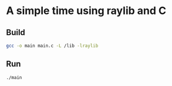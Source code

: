 # A simple time using raylib and C

## Build 

```sh
gcc -o main main.c -L /lib -lraylib
```

## Run 

```sh
./main
```
